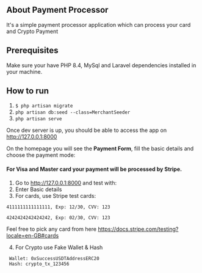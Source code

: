## About Payment Processor

It's a simple payment processor application which can process your card and Crypto Payment

## Prerequisites

Make sure your have PHP 8.4, MySql and Laravel dependencies installed in your machine.

## How to run
1. `$ php artisan migrate`
2. `php artisan db:seed --class=MerchantSeeder`
3. `php artisan serve`

Once dev server is up, you should be able to access the app on http://127.0.0.1:8000

On the homepage you will see the **Payment Form**, fill the basic details and choose the payment mode:

#### For Visa and Master card your payment will be processed by Stripe.
1. Go to http://127.0.0.1:8000 and test with:
2. Enter Basic details
3. For cards, use Stripe test cards:
```aiignore
4111111111111111, Exp: 12/30, CVV: 123

4242424242424242, Exp: 02/30, CVV: 123
```
Feel free to pick any card from here https://docs.stripe.com/testing?locale=en-GB#cards

4. For Crypto use Fake Wallet & Hash

```aiignore
 Wallet: 0xSuccessUSDTAddressERC20
 Hash: crypto_tx_123456
```




